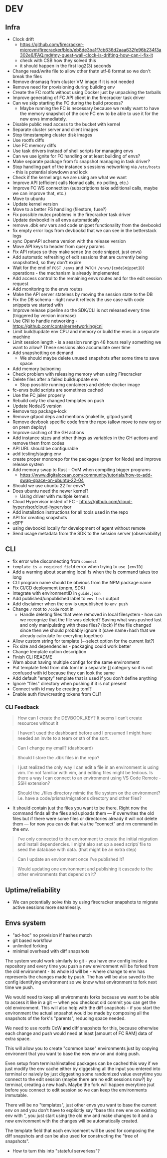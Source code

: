 # DEV
## Infra
- Clock drift
  - https://github.com/firecracker-microvm/firecracker/blob/eb8de3ba1f7cb636d2aaa632fe96b234f3a302e6/FAQ.md#my-guest-wall-clock-is-drifting-how-can-i-fix-it
  - check with CSB how they solved this
  - it should happen in the first log2(3) seconds
- Change read/write file to allow other thatn utf-8 format so we don't break the files
- Remove dnsmasq from cluster VM image if it is not needed
- Remove need for provisioning during building env
- Create the FC rootfs without using Docker just by unpacking the tarballs
- Improve generating of FC API client in the firecracker task driver
- Can we skip starting the FC during the build process?
  - Maybe running the FC is necessary because we really want to have the memory snapshot of the core FC env to be able to use it for the new envs immediately.
- Disable public read access to the bucket with kernel
- Separate cluster server and client images
- Stop timestamping cluster disk images
- Use rootfs diffs
- Use FC memory diffs
- Use task drivers instead of shell scripts for managing envs
- Can we use ignite for FC handling or at least building of envs?
- Make separate package from fc snapshot managing in task driver?
- Stop handling part of the instance's sessions networking via `/etc/hosts` - this is potential slowdown and lock
- Check if the kernel args we are using are what we want
- Improve API (efficient calls Nomad calls, no polling, etc.)
- Improve FC WS connection (subscriptions take additional calls, maybe we can improve that, etc.)
- Move to ubuntu
- Update kernel version
- Move to a better FS handling (filestore, fuse?)
- Fix possible mutex problems in the firecracker task driver
- Update devbookd in all envs automatically
- remove .dbk env vars and code snippet functionality from the devbookd
- fix empty error logs from devbookd that we can see in the betterstack logs
- sync OpenAPI schema version with the release version
- Move API keys to header from query params
- Fix API rotues so they make sense (no code snippet, just envs)
- Add automatic refreshing of edit sessions that are currently being snapshotted, so they don't expire
- Wait for the end of `POST /envs` and `PATCH /envs/{codeSnippetID}` operations - the mechanism is already implemented
- Add access control to the remaining envs routes and for the edit session request
- Add monitoring to the envs routes
- Make the API server stateless by moving the session state to the DB
- Fix the DB schema - right now it reflects the use case with code snippets we started with
- Improve release pipeline so the SDK/CLI is not released every time (triggered by version increase)
- Use CNI to handle networking - https://github.com/containernetworking/cni
- Limit build/update env CPU and memory or build the envs in a separate machine
- Limit session length - is a session runnign 48 hours really something we want to allow? These sessions also accumulate over time
- Add snapshotting on demand
  - We should maybe delete unused snapshots after some time to save space
- Add memory balooning
- Check problem with releasing memory when using Firecracker
- Delete files after a failed build/update env
  - Stop possible running containers and delete docker image
- fc-envs build scripts are sometimes cached
- Use the FC jailer properly
- Rebuild only the changed templates on push
- Update NodeJS version
- Remove top package-lock
- Remove gitpod deps and mentions (makefile, gitpod yaml)
- Remove devbook specific code from the repo (allow move to new org or on prem deploy)
- Improve caching of the GH actions
- Add instance sizes and other things as variables in the GH actions and remove them from codes
- API URL should be configurable
- add testing/staging env
- create proper monorepo for the packages (pnpm for Node) and improve release system
- Add memory swap to Rust - OoM when compiling bigger programs
  - https://www.digitalocean.com/community/tutorials/how-to-add-swap-space-on-ubuntu-22-04
- Should we use ubuntu 22 for envs?
- Does ubuntu need the newer kernel?
  - Using driver with multiple kernels
- Cloud Hypervisor insted of FC - https://github.com/cloud-hypervisor/cloud-hypervisor
- Add installation instructions for all tools used in the repo
- API for creating snapshots
- eBPF
- using devbookd locally for development of agent without remote
- Send usage metadata from the SDK to the session server (observability)

## CLI
- fix error whe disconnecting from `connect`
- `template is a required field` error when trying to `use [envID]`
- Add a warning about scanning local fs when the ls command takes too long
- CLI program name should be obvious from the NPM package name
- Fix CI/CD deployment (pnpm, SDK)
- Integrate with environmentID in `guide.json`
- Add published/unpublished label to `env list` output
- Add disclaimer when the env is unpublished to `env push`
- Change `/` root to `/code` root in 
  - Handle deleting files that were removed in local filesystem - how can we recognize that the file was deleted? Saving what was pushed last and only manipulating with these files? (lock) If the file changed since then we should probably ignore it (save name+hash that we already calculate for everyting together)
- Allow custom string for template (--select option for the current list?)
- Fix size and dependencies - packaging could work better
- Change template option description
- Finish CLI README
- Warn about having multiple configs for the same environment
- Put template field from dbk.toml in a separate [] category so it is not confused with id because they can look the same
- Add default "empty" template that is used if you don't define anything
- Ignore "files" directory when pushing if it is not present
- Connect with id may be creating toml?
- Enable auth flow/creating tokens from CLI?


### CLI Feedback
> How can I create the DEVBOOK_KEY? It seems I can’t create resources without it

> I haven’t used the dashboard before and I presumed I might have needed an invite to a team or sth of the sort.

> Can I change my email? (dashboard)

> Should I store the .dbk files in the repo?

> I just realized the only way I can edit a file in an environment is using vim. I’m not familiar with vim, and editing files might be tedious. Is there a way I can connect to an environment using VS Code Remote - SSH extension?

> Should the ./files directory mimic the file system on the environment? i.e. have a code/prisma/migrations directory and other files?
- It should contain just the files you want to be there. Right now the command finds all the files and uploads them — if overwrites the old files but if there were some files or directories already it will not delete them — for now you can do that via the “connect” and rm command in the env.

> I’ve only connected to the environment to create the initial migration and install dependencies. I might also set up a seed script/ file to seed the database with data. (that might be an extra step)

> Can I update an environment once I’ve published it?

> Would updating one environment and publishing it cascade to the other environments that depend on it?

## Uptime/reliability
- We can potentially solve this by using firecracker snapshots to migrate active sessions more seamlessly.

## Envs system
- "ad-hoc" no provision if hashes match
- git based workflow
- unlimited forking
- minimal overhead with diff snapshots

The system would work similarly to git - you have env config inside a repository and every time you push a new environment will be forked from the old environment - its whole id will be <envID>-<changeToEnvHash> where change to env has represents the changes made by push. The has will be also saved to the config identifying environment so we know what environment to fork next time we push.

We would need to keep all environments forks because wa want to be able to access it like in a git -- when you checkout old commit you can get the old environment. This will also help with the diff snapshots - if you start the environment the actual snpashot would be made by composing all the snapshots of the fork's "parents", reducing space needed.

We need to use rootfs CoW **and** diff snapshots for this, because otherwise each change and push would need at least [amount of FC RAM] data of extra space.

This will allow you to create "common base" environments just by copying environent that you want to base the new env on and doing push.

Even setup from terminal/installed packages can be cached this way if we just modify the env cache either by diggesting all the input you entered into terminal or naively by just diggesting some randomized value everytime you connect to the edit session (maybe there are no edit sessions now?) by terminal, creating a new hash. Maybe the fork will happen everytime jsut before you connect to edit session so we can keep the environments immutable.

There will be no "templates", just other envs you want to base the current env on and you don't have to explicitly say "base this new env on existing env with <envID>", you just start using the old env and make changes to it and a new environment with the changes will be automatically created.

The template field that each environment will be used for composing the diff snapshots and can be also used for constructing the "tree of snapshots".

- How to turn this into "stateful serverless"?
